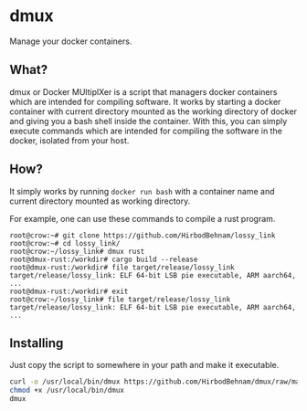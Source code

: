 # dmux
Manage your docker containers.

## What?
dmux or Docker MUltiplXer is a script that managers docker containers which are intended for compiling software.
It works by starting a docker container with current directory mounted as the working directory of docker and giving
you a bash shell inside the container. With this, you can simply execute commands which are intended for compiling the software in the docker, isolated from your host.

## How?
It simply works by running `docker run bash` with a container name and current directory mounted as working directory.

For example, one can use these commands to compile a rust program.
```
root@crow:~# git clone https://github.com/HirbodBehnam/lossy_link
root@crow:~# cd lossy_link/
root@crow:~/lossy_link# dmux rust
root@dmux-rust:/workdir# cargo build --release
root@dmux-rust:/workdir# file target/release/lossy_link
target/release/lossy_link: ELF 64-bit LSB pie executable, ARM aarch64, ...
root@dmux-rust:/workdir# exit
root@crow:~/lossy_link# file target/release/lossy_link
target/release/lossy_link: ELF 64-bit LSB pie executable, ARM aarch64, ...
```

## Installing

Just copy the script to somewhere in your path and make it executable.
```bash
curl -o /usr/local/bin/dmux https://github.com/HirbodBehnam/dmux/raw/master/dmux.sh
chmod +x /usr/local/bin/dmux
dmux
```